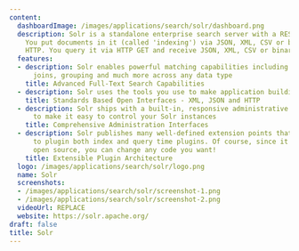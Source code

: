 ```yaml
---
content:
  dashboardImage: /images/applications/search/solr/dashboard.png
  description: Solr is a standalone enterprise search server with a REST-like API.
    You put documents in it (called 'indexing') via JSON, XML, CSV or binary over
    HTTP. You query it via HTTP GET and receive JSON, XML, CSV or binary results.
  features:
  - description: Solr enables powerful matching capabilities including phrases, wildcards,
      joins, grouping and much more across any data type
    title: Advanced Full-Text Search Capabilities
  - description: Solr uses the tools you use to make application building a snap
    title: Standards Based Open Interfaces - XML, JSON and HTTP
  - description: Solr ships with a built-in, responsive administrative user interface
      to make it easy to control your Solr instances
    title: Comprehensive Administration Interfaces
  - description: Solr publishes many well-defined extension points that make it easy
      to plugin both index and query time plugins. Of course, since it is Apache-licensed
      open source, you can change any code you want!
    title: Extensible Plugin Architecture
  logo: /images/applications/search/solr/logo.png
  name: Solr
  screenshots:
  - /images/applications/search/solr/screenshot-1.png
  - /images/applications/search/solr/screenshot-2.png
  videoUrl: REPLACE
  website: https://solr.apache.org/
draft: false
title: Solr
---
```


